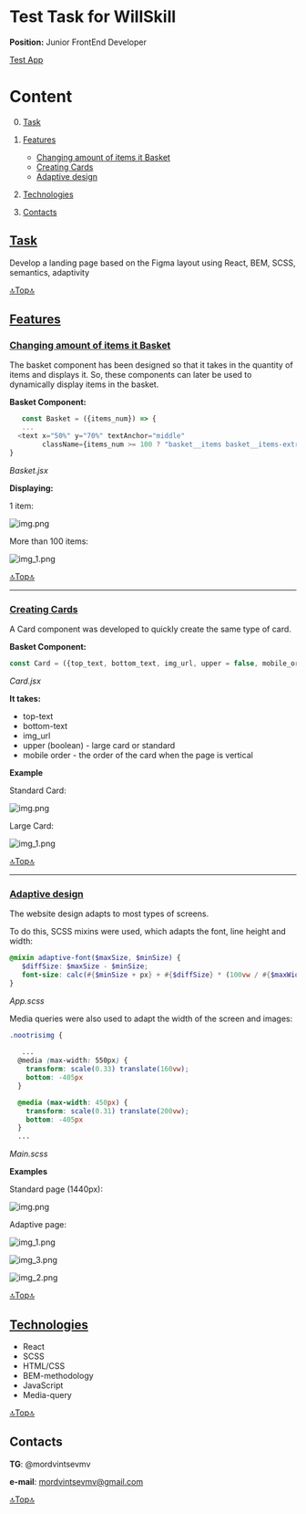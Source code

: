 # Test Task for WillSkill

**Position:** Junior FrontEnd Developer

<a href="https://mordvintsevmv.github.io/willskill_test">Test App</a>

# <a name="content">Content</a>

0. <a href="#task">Task</a>

1. <a href="#features">Features</a>
   - <a href="#basket">Changing amount of items it Basket</a>
   - <a href="#card">Creating Cards</a>
   - <a href="#adaptive">Adaptive design</a>

2. <a href="#technologies">Technologies</a>

3. <a href="#contacts">Contacts</a>

## [Task](#task)

Develop a landing page based on the Figma layout using React, BEM, SCSS, semantics, adaptivity

[🔝Top🔝](#content)

## [Features](#features)

### [Changing amount of items it Basket](#basket)

The basket component has been designed so that it takes in the quantity of 
items and displays it. So, these components can later be used to dynamically 
display items in the basket.

**Basket Component:**

 ```javascript
    const Basket = ({items_num}) => {
    ...
   <text x="50%" y="70%" textAnchor="middle"
         className={items_num >= 100 ? "basket__items basket__items-extra" : "basket__items"}>{items_num < 100 ? items_num : "99+"}</text>
}
```
*Basket.jsx*

**Displaying:**

1 item:

![img.png](img/basket_1item.png)

More than 100 items:

![img_1.png](img/basket_100items.png)

[🔝Top🔝](#content)

---

### [Creating Cards](#card)

A Card component was developed to quickly create the same type of card.

**Basket Component:**

 ```javascript
const Card = ({top_text, bottom_text, img_url, upper = false, mobile_order = 0}) => {...}
```
*Card.jsx*

**It takes:**
   - top-text
   - bottom-text
   - img_url
   - upper (boolean) - large card or standard
   - mobile order - the order of the card when the page is vertical

**Example**

Standard Card:

![img.png](img/standard_card.png)

Large Card:

![img_1.png](img/large_card.png)

[🔝Top🔝](#content)

---

### [Adaptive design](#adaptive)

The website design adapts to most types of screens.

To do this, SCSS mixins were used, which adapts the font, line height and width:

```scss
@mixin adaptive-font($maxSize, $minSize) {
   $diffSize: $maxSize - $minSize;
   font-size: calc(#{$minSize + px} + #{$diffSize} * (100vw / #{$maxWidth}));
}
``` 
*App.scss*

Media queries were also used to adapt the width of the screen and images:

```scss
.nootrisimg {
   
   ...
  @media (max-width: 550px) {
    transform: scale(0.33) translate(160vw);
    bottom: -405px
  }

  @media (max-width: 450px) {
    transform: scale(0.31) translate(200vw);
    bottom: -405px
  }
  ...
```
*Main.scss*

**Examples**

Standard page (1440px):

![img.png](img/standard_page.png)

Adaptive page:

![img_1.png](img/adaptive_page_1.png)

![img_3.png](img/adaptive_page_2.png)

![img_2.png](img/adaptive_page_3.png)

[🔝Top🔝](#content)

## [Technologies](#technologies)

- React
- SCSS
- HTML/CSS
- BEM-methodology
- JavaScript
- Media-query

[🔝Top🔝](#content)


## <a name="contacts">Contacts</a>

**TG**: @mordvintsevmv

**e-mail**: mordvintsevmv@gmail.com

[🔝Top🔝](#content)
